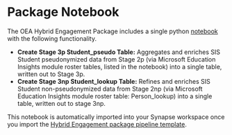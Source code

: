 # Package Notebook

The OEA Hybrid Engagement Package includes a single python [notebook](https://github.com/cstohlmann/oea-hybrid-engagement-package/blob/main/notebook/HybridEngagement_enrichment.ipynb) with the following functionality. 
 - <strong>Create Stage 3p Student_pseudo Table:</strong> Aggregates and enriches SIS Student pseudonymized data from Stage 2p (via Microsoft Education Insights module roster tables, listed in the notebook) into a single table, written out to Stage 3p.
 - <strong>Create Stage 3np Student_lookup Table:</strong> Refines and enriches SIS Student non-pseudonymized data from Stage 2np (via Microsoft Education Insights module roster table: Person_lookup) into a single table, written out to stage 3np.
 
 This notebook is automatically imported into your Synapse workspace once you import the [Hybrid Engagement package pipeline template](https://github.com/cstohlmann/oea-hybrid-engagement-package/tree/main/pipeline).

